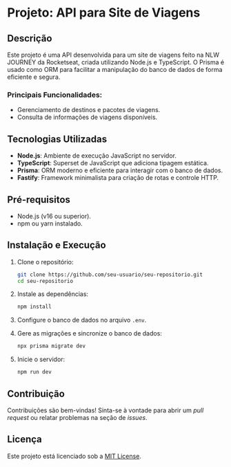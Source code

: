 # Projeto: API para Site de Viagens

## Descrição
Este projeto é uma API desenvolvida para um site de viagens feito na NLW JOURNEY da Rocketseat, criada utilizando Node.js e TypeScript. O Prisma é usado como ORM para facilitar a manipulação do banco de dados de forma eficiente e segura.

### Principais Funcionalidades:
- Gerenciamento de destinos e pacotes de viagens.
- Consulta de informações de viagens disponíveis.

## Tecnologias Utilizadas
- **Node.js**: Ambiente de execução JavaScript no servidor.
- **TypeScript**: Superset de JavaScript que adiciona tipagem estática.
- **Prisma**: ORM moderno e eficiente para interagir com o banco de dados.
- **Fastify**: Framework minimalista para criação de rotas e controle HTTP.

## Pré-requisitos
- Node.js (v16 ou superior).
- npm ou yarn instalado.

## Instalação e Execução
1. Clone o repositório:
   ```bash
   git clone https://github.com/seu-usuario/seu-repositorio.git
   cd seu-repositorio
   ```

2. Instale as dependências:
   ```bash
   npm install
   ```

3. Configure o banco de dados no arquivo `.env`.

4. Gere as migrações e sincronize o banco de dados:
   ```bash
   npx prisma migrate dev
   ```

5. Inicie o servidor:
   ```bash
   npm run dev
   ```

## Contribuição
Contribuições são bem-vindas! Sinta-se à vontade para abrir um *pull request* ou relatar problemas na seção de *issues*.

## Licença
Este projeto está licenciado sob a [MIT License](LICENSE).

